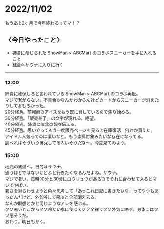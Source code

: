 2022/11/02
============

もうあと2ヶ月で今年終わるってマ！？

## 〈今日やったこと〉  
* 姉貴に命じられた SnowMan × ABCMart のコラボスニーカーを手に入れること
* 銭湯へサウナに入りに行く

---

### 12:00  
姉貴に確保しろと言われている SnowMan × ABCMart のコラボ再販。  
マジで繋がらない。不具合かなんかわからんけどカートからスニーカーが消えたりしておもろかった。  
20分経過。前報酬のアイスをもう既に食しているので焦り始める。  
30分経過。「販売終了」の文字が現れる。絶望。  
40分経過。姉貴に敗北の報を伝える。  
45分経過。思い立ってもう一度販売ページを見ると在庫復活！何とか買えた。  
アイドル人気ってのは凄いなと。もう崇拝対象みたいな存在になってる。  
調べればそういう研究してる人いそうだな～。今度見てみよう。  

### 15:00  
地元の銭湯へ。目的はサウナ。  
通うほどではないけどふと行きたくなるんだよね。サウナ。  
マジで暑い。毎時00分と30分にロウリュウがあるのでそれに合わせて入るとマジでやばい。  
暑さを紛らわせようと色々思考して「あっこれ日記に書きたいな」ってやつもあったんだけど、外気浴して飛ぶと全部消え去る。  
なんか瞑想とかと同じようなアレを感じる。  
クソ暑いとこからクソ冷たい水に使ってクソ全裸でクソ外気に晒す。身体にはクソ悪そうだ。  
おわり。明日もかく。
